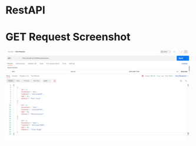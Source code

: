 # RestAPI


# GET Request Screenshot

![alt text](https://github.com/pohurn/RestAPI/blob/main/Screenshots/GetRequest.png)